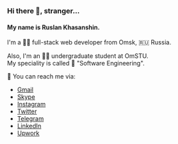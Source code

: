 ### Hi there 👋, stranger...

#### My name is Ruslan Khasanshin.

I'm a 🧑‍💻 full-stack web developer from Omsk, 🇷🇺 Russia.

Also, I'm an 🧑‍🎓 undergraduate student at OmSTU.\
My speciality is called 🔧 "Software Engineering".

🤙 You can reach me via:
* [Gmail](mailto:r.m.khasanshin@gmail.com)
* [Skype](https://join.skype.com/invite/iiMdfYEc8PZN)
* [Instagram](https://www.instagram.com/hu553in___)
* [Twitter](https://twitter.com/hu553in___)
* [Telegram](https://t.me/rkhasanshin)
* [LinkedIn](https://www.linkedin.com/in/ruslan-khasanshin)
* [Upwork](https://www.upwork.com/freelancers/~01ae4b78f96cb10067)
